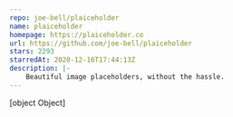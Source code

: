 ```yaml
---
repo: joe-bell/plaiceholder
name: plaiceholder
homepage: https://plaiceholder.co
url: https://github.com/joe-bell/plaiceholder
stars: 2293
starredAt: 2020-12-16T17:44:13Z
description: |-
    Beautiful image placeholders, without the hassle.
---
```


[object Object]
